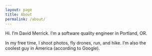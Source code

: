 ```yaml
---
layout: page
title: About
permalink: /about/
---
```


Hi. I’m David Merrick. I’m a software quality engineer in Portland, OR.

In my free time, I shoot photos, fly drones, run, and hike. I’m also the coolest guy in America (according to Google).

